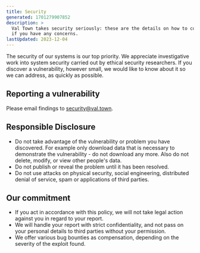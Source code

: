 ```yaml
---
title: Security
generated: 1701279907852
description: >
  Val Town takes security seriously: these are the details on how to contact us
  if you have any concerns.
lastUpdated: 2023-12-04
---
```



The security of our systems is our top priority. We appreciate investigative
work into system security carried out by ethical security researchers. If you
discover a vulnerability, however small, we would like to know about it so we
can address, as quickly as possible.

## Reporting a vulnerability

Please email findings to [security@val.town](mailto:security@val.town).

## Responsible Disclosure

- Do not take advantage of the vulnerability or problem you have discovered. For
  example only download data that is necessary to demonstrate the
  vulnerability - do not download any more. Also do not delete, modify, or view
  other people's data.
- Do not publish or reveal the problem until it has been resolved.
- Do not use attacks on physical security, social engineering, distributed
  denial of service, spam or applications of third parties.

## Our commitment

- If you act in accordance with this policy, we will not take legal action
  against you in regard to your report.
- We will handle your report with strict confidentiality, and not pass on your
  personal details to third parties without your permission.
- We offer various bug bounties as compensation, depending on the severity of
  the exploit found.
